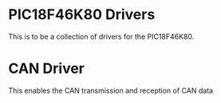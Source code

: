 # PIC18F46K80 Drivers
This is to be a collection of drivers for the PIC18F46K80.

# CAN Driver
This enables the CAN transmission and reception of CAN data
